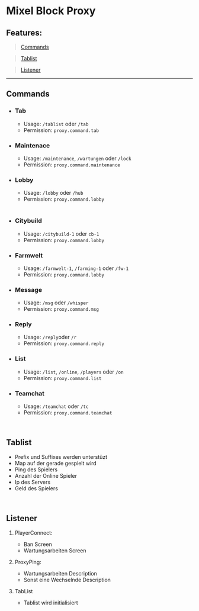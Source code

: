 # Mixel Block Proxy

## Features:
> [Commands](#Commands)

> [Tablist](#Tablist)

> [Listener](#Listener)

___




## Commands

- ### Tab
    - Usage: `/tablist` oder `/tab`
    - Permission: `proxy.command.tab`
    

- ### Maintenace
    - Usage: `/maintenance`, `/wartungen` oder `/lock`
    - Permission: `proxy.command.maintenance`


- ### Lobby
    - Usage: `/lobby` oder `/hub`
    - Permission: `proxy.command.lobby`
    <br>

- ### Citybuild
    - Usage: `/citybuild-1` oder `cb-1`
    - Permission: `proxy.command.lobby`

- ### Farmwelt
    - Usage: `/farmwelt-1`, `/farming-1` oder `/fw-1`
    - Permission: `proxy.command.lobby`

- ### Message
    - Usage: `/msg` oder `/whisper`
    - Permission: `proxy.command.msg`

- ### Reply
    - Usage: `/reply`oder `/r`
    - Permission: `proxy.command.reply`

- ### List
    - Usage: `/list`, `/online`, `/players` oder `/on`
    - Permission: `proxy.command.list`

- ### Teamchat
    - Usage: `/teamchat` oder `/tc` 
    - Permission: `proxy.command.teamchat`

<br>

## Tablist
- Prefix und Suffixes werden unterstüzt
- Map auf der gerade gespielt wird
- Ping des Spielers
- Anzahl der Online Spieler
- Ip des Servers
- Geld des Spielers

<br>

## Listener
1. PlayerConnect:
    - Ban Screen
    - Wartungsarbeiten Screen

2. ProxyPing:
    - Wartungsarbeiten Description
    - Sonst eine Wechselnde Description

3. TabList
    - Tablist wird initialisiert
    
<br>
